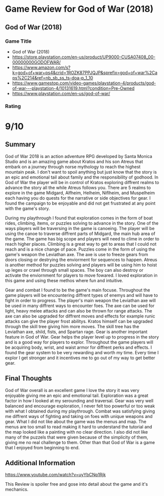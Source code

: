 # Game Review for God of War (2018)

## God of War (2018)

### Game Title

* God of War (2018)
* https://store.playstation.com/en-us/product/UP9000-CUSA07408_00-00000000GODOFWAR/
* https://www.amazon.com/s?k=god+of+war+ps4&crid=1ROZK87PPJQJP&sprefix=god+of+war%2Caps%2C214&ref=nb_sb_ss_ts-doa-p_1_10
* https://www.gamestop.com/video-games/playstation-4/products/god-of-war---playstation-4/10131619.html?condition=Pre-Owned
* https://www.playstation.com/en-us/god-of-war/

### Rating

# 9/10

## Summary

God of War 2018 is an action adventure RPG developed by Santa Monica Studio and is an amazing game about Kratos and his son Atreus that embark on a journey through norse mythology to reach the highest mountain peak. I don't want to spoil anything but just know that the story is an epic and emotional tail about family and the responsibility of godhood. In God of War the player will be in control of Kratos exploring diffrent realms to advance the story all the while Atreus follows you. There are 5 realms to explore in the game Midgard, Alfheim, Helheim, Niflheim, and Muspelheim each having you do quests for the narrative or side objectives for gear. I found the campaign to be enjoyable and did not get frustrated at any point with the game's story.
 
During my playthrough I found that exploration comes in the form of boat rides, climbing, items, or puzzles solving to advance in the story. 
One of the ways players will be traversing in the game is canoeing. The player will be using the canoe to traverse diffrent parts of Midgard, the main hub area of the game.
The game has big scope and players will need to clime in order to reach higher places. Climbing is a great way to get to areas that I could not reach and is a nice change of pace. Puzzles come in the form of using the game's weapon the Leviathan axe. The axe is use to freeze gears from doors closing or destrying the enviorment for sequences to happen. Atreus is another method for puzzles solving and players will be using him to hoist up leges or crawl through small spaces. The boy can also destroy or activate the enviornment for players to move fowared. I loved exploration in this game and using these methos where fun and intuitive.

Gear and combat I found to be the game's main focuse. Throughout the game players will be encountering diffrent types of enemys and will have to fight in order to progress. The player's main weapon the Leviathan axe will be used in many diffrent ways to encounter foes. The axe can be used for light, heavy melee attacks and can also be thrown for range attacks. The axe can also be upgraded for diffrent moves and effects for example runic attacks can give the player frost abilitys. Kratos himself can be upgraded through the skill tree giving him more moves. The skill tree has the Leviathan axe, shild, fists, and Spartan rage. Gear is another important feature in God of War. Gear helps the player level up to progress in the story and is a good way for players to explor. Throughout the game players will be acquiring body, wrist, and waist armor for diffrent perks and effects. I found the gear system to be very rewarding and worth my time. Every time I explor I get stronger and it incentives me to go out of my way to get better gear.  
 

## Final Thoughts

God of War overall is an excellent game I love the story it was very enjoyable giving me an epic and emotional tail. Exploration was a great factor in how I looked at my serounding and traversal. Gear was very well balanced and encourage exploration, I never felt too powerful or too weak with what I obtained during my playthrough. Combat was satisfying giving me diffrent ways of fighting and taking on foes with unique weapons and gear. What I did not like about the game was the menus and map. The menus are too small to read making it hard to understand the tutorial and the map looked like a painting with no clear direction. I also did not like many of the puzzels that were given because of the simplicity of them, giving me no real challenge to them. Other than that God of War is a game that I enjoyed from beginning to end.  

## Additional Information

https://www.youtube.com/watch?v=uyYbCNp1Rjk

This Review is spoiler free and gose into detail about the game and it's mechanics.
